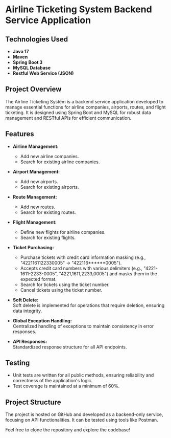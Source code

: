 # Airline Ticketing System Backend Service Application

## Technologies Used
- **Java 17**
- **Maven**
- **Spring Boot 3**
- **MySQL Database**
- **Restful Web Service (JSON)**

## Project Overview
The Airline Ticketing System is a backend service application developed to manage essential functions for airline companies, airports, routes, and flight ticketing. It is designed using Spring Boot and MySQL for robust data management and RESTful APIs for efficient communication.

## Features
- **Airline Management:**  
  - Add new airline companies.
  - Search for existing airline companies.

- **Airport Management:**  
  - Add new airports.
  - Search for existing airports.

- **Route Management:**  
  - Add new routes.
  - Search for existing routes.

- **Flight Management:**  
  - Define new flights for airline companies.
  - Search for existing flights.

- **Ticket Purchasing:**  
  - Purchase tickets with credit card information masking (e.g., "4221161122330005" -> "422116******0005").
  - Accepts credit card numbers with various delimiters (e.g., "4221-1611-2233-0005", "4221,1611,2233,0005") and masks them in the expected format.
  - Search for tickets using the ticket number.
  - Cancel tickets using the ticket number.

- **Soft Delete:**  
  Soft delete is implemented for operations that require deletion, ensuring data integrity.

- **Global Exception Handling:**  
  Centralized handling of exceptions to maintain consistency in error responses.

- **API Responses:**  
  Standardized response structure for all API endpoints.

## Testing
- Unit tests are written for all public methods, ensuring reliability and correctness of the application's logic.
- Test coverage is maintained at a minimum of 60%.

## Project Structure
The project is hosted on GitHub and developed as a backend-only service, focusing on API functionalities. It can be tested using tools like Postman.

Feel free to clone the repository and explore the codebase!
